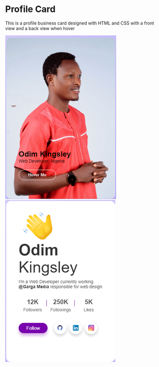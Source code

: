 # Profile Card

This is a profile business card designed with HTML and CSS with a front view and a back view when hover

![Front view](images/front.PNG)
![Front view](images/back.PNG)
